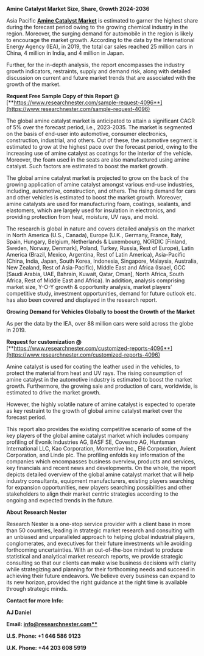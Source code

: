 ﻿**Amine Catalyst Market Size, Share, Growth 2024-2036**

Asia Pacific [**Amine Catalyst Market**](https://www.researchnester.com/reports/amine-catalyst-market/4096) is estimated to garner the highest share during the forecast period owing to the growing chemical industry in the region. Moreover, the surging demand for automobile in the region is likely to encourage the market growth. According to the data by the International Energy Agency (IEA), in 2019, the total car sales reached 25 million cars in China, 4 million in India, and 4 million in Japan.

Further, for the in-depth analysis, the report encompasses the industry growth indicators, restraints, supply and demand risk, along with detailed discussion on current and future market trends that are associated with the growth of the market.

<a name="_hlk168911023"></a><a name="_hlk168911453"></a>**Request Free Sample Copy of this Report @** [**https://www.researchnester.com/sample-request-4096**](https://www.researchnester.com/sample-request-4096)

The global amine catalyst market is anticipated to attain a significant CAGR of 5% over the forecast period, i.e., 2023-2035. The market is segmented on the basis of end-user into automotive, consumer electronics, construction, industrial, and others. Out of these, the automotive segment is estimated to grow at the highest pace over the forecast period, owing to the increasing use of amine catalyst as coatings for the interior of the vehicle. Moreover, the foam used in the seats are also manufactured using amine catalyst. Such factors are estimated to boost the market growth.

The global amine catalyst market is projected to grow on the back of the growing application of amine catalyst amongst various end-use industries, including, automotive, construction, and others. The rising demand for cars and other vehicles is estimated to boost the market growth. Moreover, amine catalysts are used for manufacturing foam, coatings, sealants, and elastomers, which are largely used for insulation in electronics, and providing protection from heat, moisture, UV rays, and mold.      

The research is global in nature and covers detailed analysis on the market in North America (U.S., Canada), Europe (U.K., Germany, France, Italy, Spain, Hungary, Belgium, Netherlands & Luxembourg, NORDIC [Finland, Sweden, Norway, Denmark], Poland, Turkey, Russia, Rest of Europe), Latin America (Brazil, Mexico, Argentina, Rest of Latin America), Asia-Pacific (China, India, Japan, South Korea, Indonesia, Singapore, Malaysia, Australia, New Zealand, Rest of Asia-Pacific), Middle East and Africa (Israel, GCC [Saudi Arabia, UAE, Bahrain, Kuwait, Qatar, Oman], North Africa, South Africa, Rest of Middle East and Africa). In addition, analysis comprising market size, Y-O-Y growth & opportunity analysis, market players’ competitive study, investment opportunities, demand for future outlook etc. has also been covered and displayed in the research report.

**Growing Demand for Vehicles Globally to boost the Growth of the Market**

As per the data by the IEA, over 88 million cars were sold across the globe in 2019.

**Request for customization @** [**https://www.researchnester.com/customized-reports-4096**](https://www.researchnester.com/customized-reports-4096)

Amine catalyst is used for coating the leather used in the vehicles, to protect the material from heat and UV rays. The rising consumption of amine catalyst in the automotive industry is estimated to boost the market growth. Furthermore, the growing sale and production of cars, worldwide, is estimated to drive the market growth.

However, the highly volatile nature of amine catalyst is expected to operate as key restraint to the growth of global amine catalyst market over the forecast period.

This report also provides the existing competitive scenario of some of the key players of the global amine catalyst market which includes company profiling of Evonik Industries AG, BASF SE, Covestro AG, Huntsman International LLC, Kao Corporation, Momentive Inc., Elé Corporation, Avient Corporation, and Linde plc. The profiling enfolds key information of the companies which encompasses business overview, products and services, key financials and recent news and developments. On the whole, the report depicts detailed overview of the global amine catalyst market that will help industry consultants, equipment manufacturers, existing players searching for expansion opportunities, new players searching possibilities and other stakeholders to align their market centric strategies according to the ongoing and expected trends in the future.

<a name="_hlk168910495"></a>**About Research Nester**

Research Nester is a one-stop service provider with a client base in more than 50 countries, leading in strategic market research and consulting with an unbiased and unparalleled approach to helping global industrial players, conglomerates, and executives for their future investments while avoiding forthcoming uncertainties. With an out-of-the-box mindset to produce statistical and analytical market research reports, we provide strategic consulting so that our clients can make wise business decisions with clarity while strategizing and planning for their forthcoming needs and succeed in achieving their future endeavors. We believe every business can expand to its new horizon, provided the right guidance at the right time is available through strategic minds.

**Contact for more Info:**

**AJ Daniel**

**Email: [info@researchnester.com**](mailto:info@researchnester.com)**

**U.S. Phone: +1 646 586 9123** 

**U.K. Phone: +44 203 608 5919**

